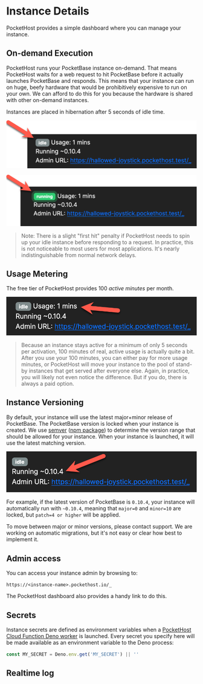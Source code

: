 # Instance Details

PocketHost provides a simple dashboard where you can manage your instance.

## On-demand Execution

PocketHost runs your PocketBase instance on-demand. That means PocketHost waits for a web request to hit PocketBase before it actually launches PocketBase and responds. This means that your instance can run on huge, beefy hardware that would be prohibitively expensive to run on your own. We can afford to do this for you because the hardware is shared with other on-demand instances.

Instances are placed in hibernation after 5 seconds of idle time.

![](2023-01-05-22-22-47.png)

![](2023-01-05-22-21-17.png)

> Note: There is a slight "first hit" penalty if PocketHost needs to spin up your idle instance before responding to a request. In practice, this is not noticeable to most users for most applications. It's nearly indistinguishable from normal network delays.

## Usage Metering

The free tier of PocketHost provides 100 _active minutes_ per month.

![](2023-01-05-23-02-49.png)

> Because an instance stays active for a minimum of only 5 seconds per activation, 100 minutes of real, active usage is actually quite a bit. After you use your 100 minutes, you can either pay for more usage minutes, or PocketHost will move your instance to the pool of stand-by instances that get served after everyone else. Again, in practice, you will likely not even notice the difference. But if you do, there is always a paid option.

## Instance Versioning

By default, your instance will use the latest major+minor release of PocketBase. The PocketBase version is locked when your instance is created. We use [semver](https://semver.org/) ([npm package](https://docs.npmjs.com/cli/v6/using-npm/semver)) to determine the version range that should be allowed for your instance. When your instance is launched, it will use the latest matching version.

![](2023-01-05-22-03-18.png)

For example, if the latest version of PocketBase is `0.10.4`, your instance will automatically run with `~0.10.4`, meaning that `major=0` and `minor=10` are locked, but `patch=4 or higher` will be applied.

To move between major or minor versions, please contact support. We are working on automatic migrations, but it's not easy or clear how best to implement it.

## Admin access

You can access your instance admin by browsing to:

```
https://<instance-name>.pockethost.io/_
```

The PocketHost dashboard also provides a handy link to do this.

## Secrets

Instance secrets are defined as environment variables when a [PocketHost Cloud Function Deno worker](broken-reference) is launched. Every secret you specify here will be made available as an environment variable to the Deno process:

```ts
const MY_SECRET = Deno.env.get('MY_SECRET') || ''
```

## Realtime log
